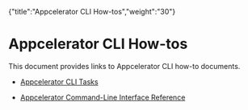 {"title":"Appcelerator CLI How-tos","weight":"30"} 

# Appcelerator CLI How-tos

This document provides links to Appcelerator CLI how-to documents.

*   [Appcelerator CLI Tasks](/docs/appc/Appcelerator_CLI/Appcelerator_CLI_How-tos/Appcelerator_CLI_Tasks/)
    
*   [Appcelerator Command-Line Interface Reference](/docs/appc/Appcelerator_CLI/Appcelerator_CLI_How-tos/Appcelerator_Command-Line_Interface_Reference/)